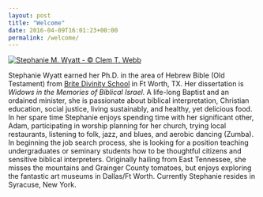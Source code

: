 ```yaml
---
layout: post
title: "Welcome"
date: 2016-04-09T16:01:23+00:00
permalink: /welcome/
---
```


<!--more-->
[![Stephanie M. Wyatt - © Clem T. Webb](/images/stephanie-wyatt-sq-copyright-clem_t_webb.png)](/assets/images/copyright_Clem10_MG_4496cw_stephanie_bg.jpg)

Stephanie Wyatt earned her Ph.D. in the area of Hebrew Bible (Old Testament) from [Brite Divinity School](http://brite.edu/ "Brite Divinity School at TCU - Home Page") in Ft Worth, TX. Her dissertation is _Widows in the Memories of Biblical Israel._ A life-long Baptist and an ordained minister, she is passionate about biblical interpretation, Christian education, social justice, living sustainably, and healthy, yet delicious food. In her spare time Stephanie enjoys spending time with her significant other, Adam, participating in worship planning for her church, trying local restaurants, listening to folk, jazz, and blues, and aerobic dancing (Zumba). In beginning the job search process, she is looking for a position teaching undergraduates or seminary students how to be thoughtful citizens and sensitive biblical interpreters. Originally hailing from East Tennessee, she misses the mountains and Grainger County tomatoes, but enjoys exploring the fantastic art museums in Dallas/Ft Worth. Currently Stephanie resides in Syracuse, New York.

